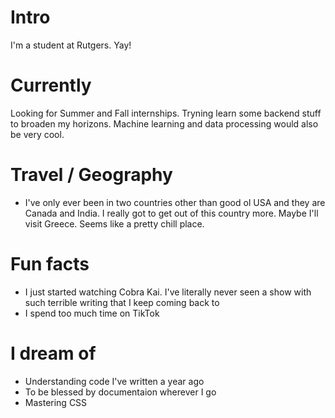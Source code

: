 
# Intro

I'm a student at Rutgers. Yay!

# Currently

Looking for Summer and Fall internships. Tryning learn some backend stuff to broaden my horizons. Machine learning and data processing would also be very cool.


# Travel / Geography

- I've only ever been in two countries other than good ol USA and they are Canada and India. I really got to get out of this country more. Maybe I'll visit Greece. Seems like a pretty chill place.

# Fun facts

- I just started watching Cobra Kai. I've literally never seen a show with such terrible writing that I keep coming back to
- I spend too much time on TikTok

# I dream of

- Understanding code I've written a year ago
- To be blessed by documentaion wherever I go
- Mastering CSS